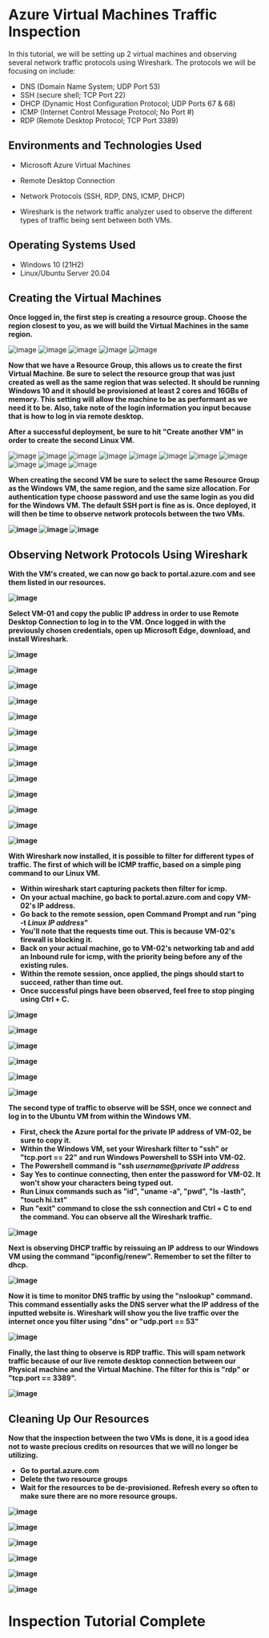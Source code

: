 # Azure Virtual Machines Traffic Inspection

In this tutorial, we will be setting up 2 virtual machines and observing several network traffic protocols using Wireshark.
The protocols we will be focusing on include:
- DNS (Domain Name System; UDP Port 53)
- SSH (secure shell; TCP Port 22)
- DHCP (Dynamic Host Configuration Protocol; UDP Ports 67 & 68)
- ICMP (Internet Control Message Protocol; No Port #)
- RDP (Remote Desktop Protocol; TCP Port 3389)


<h2>Environments and Technologies Used</h2>

- Microsoft Azure Virtual Machines

- Remote Desktop Connection

- Network Protocols (SSH, RDP, DNS, ICMP, DHCP)

- Wireshark is the network traffic analyzer used to observe the different types of traffic being sent between both VMs.

<h2>Operating Systems Used </h2>

- Windows 10 (21H2)
- Linux/Ubuntu Server 20.04 

<h2>Creating the Virtual Machines</h2>

<b>Once logged in, the first step is creating a resource group. Choose the region closest to you, as we will build the Virtual Machines in the same region.</b>

![image](https://github.com/MichaelCruzCC/Azure-Networks-And-Protocols/assets/138819301/17b50e6d-5e33-4b2a-9616-079195770ffe)
![image](https://github.com/MichaelCruzCC/Azure-Networks-And-Protocols/assets/138819301/e04d31f1-58e9-4c85-841b-3e1bb9d8decb)
![image](https://github.com/MichaelCruzCC/Azure-Networks-And-Protocols/assets/138819301/5aecdc1d-ec6e-4cb1-be32-1dc54cceb971)
![image](https://github.com/MichaelCruzCC/Azure-Networks-And-Protocols/assets/138819301/63238a54-1fe4-4fdf-8e25-bc2f2174359d)
![image](https://github.com/MichaelCruzCC/Azure-Networks-And-Protocols/assets/138819301/1cc9afb5-ac13-4392-9afd-01fdf86843c5)

<b>Now that we have a Resource Group, this allows us to create the first Virtual Machine. Be sure to select the resource group that was just created as well as the same region that was selected. It should be running Windows 10 and it should be provisioned at least 2 cores and 16GBs of memory. This setting will allow the machine to be as performant as we need it to be. Also, take note of the login information you input because that is how to log in via remote desktop. 

After a successful deployment, be sure to hit "Create another VM" in order to create the second Linux VM. </b>

![image](https://github.com/MichaelCruzCC/Azure-Networks-And-Protocols/assets/138819301/523e0541-1473-411e-b8a8-4f6e656d8cca)
![image](https://github.com/MichaelCruzCC/Azure-Networks-And-Protocols/assets/138819301/f482ec5a-d920-4e44-b3d7-18ef795ef55a)
![image](https://github.com/MichaelCruzCC/Azure-Networks-And-Protocols/assets/138819301/f0670863-8911-478e-8892-0b6c06d8749b)
![image](https://github.com/MichaelCruzCC/Azure-Networks-And-Protocols/assets/138819301/e4e16513-ecde-4e07-8e66-d5b49379475b)
![image](https://github.com/MichaelCruzCC/Azure-Networks-And-Protocols/assets/138819301/d6286daa-0b57-4445-9828-df586090dafd)
![image](https://github.com/MichaelCruzCC/Azure-Networks-And-Protocols/assets/138819301/36e813f3-4218-4f27-b277-b0cb5ebd96c3)
![image](https://github.com/MichaelCruzCC/Azure-Networks-And-Protocols/assets/138819301/d4688cb9-cffb-4bd6-b379-2d8d1e5edc9e)
![image](https://github.com/MichaelCruzCC/Azure-Networks-And-Protocols/assets/138819301/2d4f2871-132a-47eb-a4c9-5a0e8b1cebbc)
![image](https://github.com/MichaelCruzCC/Azure-Networks-And-Protocols/assets/138819301/41cadc77-1a16-49e3-adc2-fdee9bd279e1)
![image](https://github.com/MichaelCruzCC/Azure-Networks-And-Protocols/assets/138819301/66d3a9d0-5e70-4c81-91ae-5fc51843bf1b)
![image](https://github.com/MichaelCruzCC/Azure-Networks-And-Protocols/assets/138819301/fced4369-c12a-4d59-a14b-e705ed492558)

<b>When creating the second VM be sure to select the same Resource Group as the Windows VM, the same region, and the same size allocation. For authentication type choose password and use the same login as you did for the Windows VM. The default SSH port is fine as is. Once deployed, it will then be time to observe network protocols between the two VMs.

![image](https://github.com/MichaelCruzCC/Azure-Networks-And-Protocols/assets/138819301/6eb01db6-7d2f-4daa-a8ea-c45414fedbdd)
![image](https://github.com/MichaelCruzCC/Azure-Networks-And-Protocols/assets/138819301/2629c3f6-91c7-40bc-8fb1-dcaf951aed58)
![image](https://github.com/MichaelCruzCC/Azure-Networks-And-Protocols/assets/138819301/cf491485-2b33-4eea-befb-9b87dd28e438)

<h2>Observing Network Protocols Using Wireshark</h2>

<b>With the VM's created, we can now go back to portal.azure.com and see them listed in our resources.</b>

![image](https://github.com/MichaelCruzCC/Azure-Networks-And-Protocols/assets/138819301/87d188dd-c492-416d-8b87-87e6707a281d)

<b>Select VM-01 and copy the public IP address in order to use Remote Desktop Connection to log in to the VM. Once logged in with the previously chosen credentials, open up Microsoft Edge, download, and install Wireshark. </b>

![image](https://github.com/MichaelCruzCC/Azure-Networks-And-Protocols/assets/138819301/ca71b4a1-f2fc-46be-844d-d9d1121f8a71)

![image](https://github.com/MichaelCruzCC/Azure-Networks-And-Protocols/assets/138819301/37a72187-b319-403b-85fe-cd3cb74c5b65)

![image](https://github.com/MichaelCruzCC/Azure-Networks-And-Protocols/assets/138819301/c82f8038-a8cb-4da2-987d-2e889699ffca)

![image](https://github.com/MichaelCruzCC/Azure-Networks-And-Protocols/assets/138819301/a37debc3-0530-47a4-afe9-bceddf07fe8e)

![image](https://github.com/MichaelCruzCC/Azure-Networks-And-Protocols/assets/138819301/69d56e86-2914-486c-8204-fc3f02bd0e1f)

![image](https://github.com/MichaelCruzCC/Azure-Networks-And-Protocols/assets/138819301/a11fa5df-9d4c-4e79-8c06-842cd8dcf65c)

![image](https://github.com/MichaelCruzCC/Azure-Networks-And-Protocols/assets/138819301/b4f16222-2dff-437e-9463-d5636825d301)

![image](https://github.com/MichaelCruzCC/Azure-Networks-And-Protocols/assets/138819301/f27a9f1c-9124-49ca-b39a-c9ddd268a0f2)

![image](https://github.com/MichaelCruzCC/Azure-Networks-And-Protocols/assets/138819301/725d64ad-fa7c-4137-adb3-38363a316b77)

![image](https://github.com/MichaelCruzCC/Azure-Networks-And-Protocols/assets/138819301/79e12cbe-edc1-49d0-85c1-c86886669b4a)

![image](https://github.com/MichaelCruzCC/Azure-Networks-And-Protocols/assets/138819301/86a59277-f078-4c79-a41c-ea6e0076071d)

![image](https://github.com/MichaelCruzCC/Azure-Networks-And-Protocols/assets/138819301/ad8de4b7-10a9-4480-8432-585e772ed903)

![image](https://github.com/MichaelCruzCC/Azure-Networks-And-Protocols/assets/138819301/46e4b8ce-6574-4833-b6b6-2aef681512b0)

<b>With Wireshark now installed, it is possible to filter for different types of traffic. The first of which will be ICMP traffic, based on a simple ping command to our Linux VM. </b>

- Within wireshark start capturing packets then filter for icmp.
- On your actual machine, go back to portal.azure.com and copy VM-02's IP address.
- Go back to the remote session, open Command Prompt and run "ping -t *Linux IP address*"
- You'll note that the requests time out. This is because VM-02's firewall is blocking it.
- Back on your actual machine, go to VM-02's networking tab and add an Inbound rule for icmp, with the priority being before any of the existing rules.
- Within the remote session, once applied, the pings should start to succeed, rather than time out.
- Once successful pings have been observed, feel free to stop pinging using Ctrl + C.

![image](https://github.com/MichaelCruzCC/Azure-Networks-And-Protocols/assets/138819301/1ded7253-6a09-4b52-a97f-ba9522625507)

![image](https://github.com/MichaelCruzCC/Azure-Networks-And-Protocols/assets/138819301/4defb8c6-27fe-44b1-9425-ce253c00e6a3)

![image](https://github.com/MichaelCruzCC/Azure-Networks-And-Protocols/assets/138819301/7a48bdfa-e2aa-4cc5-b3e0-fe77aa255924)

![image](https://github.com/MichaelCruzCC/Azure-Networks-And-Protocols/assets/138819301/4b3ddd9d-3077-471c-90ab-2430ff859a71)

![image](https://github.com/MichaelCruzCC/Azure-Networks-And-Protocols/assets/138819301/4b57e828-ec42-4504-841f-6f866b742c3c)

![image](https://github.com/MichaelCruzCC/Azure-Networks-And-Protocols/assets/138819301/04bafbd2-64f3-4f7b-8403-826b376fd231)

<b> The second type of traffic to observe will be SSH, once we connect and log in to the Ubuntu VM from within the Windows VM. </b>

- First, check the Azure portal for the private IP address of VM-02, be sure to copy it.
- Within the Windows VM, set your Wireshark filter to "ssh" or "tcp.port == 22" and run Windows Powershell to SSH into VM-02. 
- The Powershell command is "ssh *username*@*private IP address*
- Say Yes to continue connecting, then enter the password for VM-02. It won't show your characters being typed out.
- Run Linux commands such as "id", "uname -a", "pwd", "ls -lasth", "touch hi.txt"
- Run "exit" command to close the ssh connection and Ctrl + C to end the command. You can observe all the Wireshark traffic.

![image](https://github.com/MichaelCruzCC/Azure-Networks-And-Protocols/assets/138819301/927c9410-c801-4208-a7d8-e9fcb9f6ef19)

<b> Next is observing DHCP traffic by reissuing an IP address to our Windows VM using the command "ipconfig/renew". Remember to set the filter to dhcp.

![image](https://github.com/MichaelCruzCC/Azure-Networks-And-Protocols/assets/138819301/063b9e77-f647-4544-b006-5d272d3e9398)

<b> Now it is time to monitor DNS traffic by using the "nslookup" command. This command essentially asks the DNS server what the IP address of the inputted website is. Wireshark will show you the live traffic over the internet once you filter using "dns" or "udp.port == 53" </b>

![image](https://github.com/MichaelCruzCC/Azure-Networks-And-Protocols/assets/138819301/c6c33a98-50a4-43ae-9f4e-351d05e3b1cb)

<b> Finally, the last thing to observe is RDP traffic. This will spam network traffic because of our live remote desktop connection between our Physical machine and the Virtual Machine. The filter for this is "rdp" or "tcp.port == 3389".</b>

![image](https://github.com/MichaelCruzCC/Azure-Networks-And-Protocols/assets/138819301/017d9778-2cdf-4491-9fb7-e4767fff6067)


<h2>Cleaning Up Our Resources</h2>

<b> Now that the inspection between the two VMs is done, it is a good idea not to waste precious credits on resources that we will no longer be utilizing. </b>
- Go to portal.azure.com
- Delete the two resource groups
- Wait for the resources to be de-provisioned. Refresh every so often to make sure there are no more resource groups.

![image](https://github.com/MichaelCruzCC/Azure-Networks-And-Protocols/assets/138819301/32e3cbd2-02e0-4ab5-91c9-793178bd9744)

![image](https://github.com/MichaelCruzCC/Azure-Networks-And-Protocols/assets/138819301/5c131711-37e5-40ee-8127-56bf9f7060f0)

![image](https://github.com/MichaelCruzCC/Azure-Networks-And-Protocols/assets/138819301/7bd557d3-f98a-473b-97c1-06536ee42aad)

![image](https://github.com/MichaelCruzCC/Azure-Networks-And-Protocols/assets/138819301/758ef893-99d9-4f31-a955-abbbfcda6fea)

![image](https://github.com/MichaelCruzCC/Azure-Networks-And-Protocols/assets/138819301/9a2b760d-c775-4e50-8aff-568d54a16fdb)

![image](https://github.com/MichaelCruzCC/Azure-Networks-And-Protocols/assets/138819301/2dbd6e43-ed99-4686-b913-e912c783c780)

<h1>Inspection Tutorial Complete</h1>



